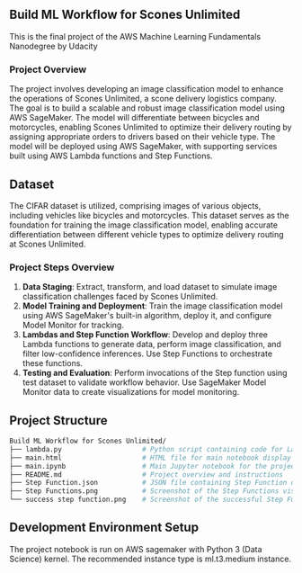 ## Build ML Workflow for Scones Unlimited

This is the final project of the AWS Machine Learning Fundamentals Nanodegree by Udacity

### Project Overview
The project involves developing an image classification model to enhance the operations of Scones Unlimited, a scone delivery logistics company. The goal is to build a scalable and robust image classification model using AWS SageMaker. The model will differentiate between bicycles and motorcycles, enabling Scones Unlimited to optimize their delivery routing by assigning appropriate orders to drivers based on their vehicle type. The model will be deployed using AWS SageMaker, with supporting services built using AWS Lambda functions and Step Functions. 

## Dataset
The CIFAR dataset is utilized, comprising images of various objects, including vehicles like bicycles and motorcycles. This dataset serves as the foundation for training the image classification model, enabling accurate differentiation between different vehicle types to optimize delivery routing at Scones Unlimited.

### Project Steps Overview

1. **Data Staging**: Extract, transform, and load dataset to simulate image classification challenges faced by Scones Unlimited.
2. **Model Training and Deployment**: Train the image classification model using AWS SageMaker's built-in algorithm, deploy it, and configure Model Monitor for tracking.
3. **Lambdas and Step Function Workflow**: Develop and deploy three Lambda functions to generate data, perform image classification, and filter low-confidence inferences. Use Step Functions to orchestrate these functions.
4. **Testing and Evaluation**: Perform invocations of the Step function using test dataset to validate workflow behavior. Use SageMaker Model Monitor data to create visualizations for model monitoring.

## Project Structure
```bash
Build ML Workflow for Scones Unlimited/
├── lambda.py                    # Python script containing code for Lambda functions
├── main.html                    # HTML file for main notebook display
├── main.ipynb                   # Main Jupyter notebook for the project
├── README.md                    # Project overview and instructions
├── Step Function.json           # JSON file containing Step Function configuration
├── Step Functions.png           # Screenshot of the Step Functions visual editor
└── success step function.png    # Screenshot of the successful Step Function execution
```

## Development Environment Setup

The project notebook is run on AWS sagemaker with Python 3 (Data Science) kernel.
The recommended instance type is ml.t3.medium instance.